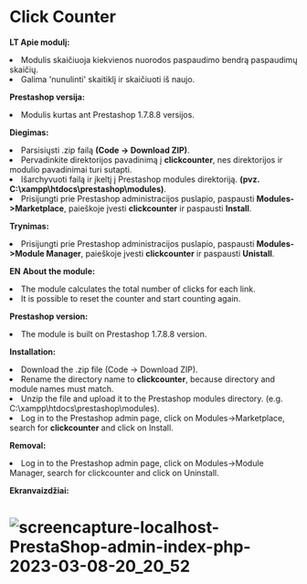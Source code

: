 # Click Counter
 
 <b> LT </b>
 <b> Apie modulį: </b>
<li> Modulis skaičiuoja kiekvienos nuorodos paspaudimo bendrą paspaudimų skaičių.
<li> Galima 'nunulinti' skaitiklį ir skaičiuoti iš naujo.

<b> Prestashop versija: </b>
<li> Modulis kurtas ant Prestashop 1.7.8.8 versijos.

<b> Diegimas: </b>
<li> Parsisiųsti .zip failą <b>(Code -> Download ZIP)</b>.
<li> Pervadinkite direktorijos pavadinimą į <b>clickcounter</b>, nes direktorijos ir modulio pavadinimai turi sutapti.
<li> Išarchyvuoti failą ir įkeltį į Prestashop modules direktoriją. <b>(pvz. C:\xampp\htdocs\prestashop\modules)</b>.
<li> Prisijungti prie Prestashop administracijos puslapio, paspausti <b>Modules->Marketplace</b>, paieškoje įvesti <b>clickcounter</b> ir paspausti <b>Install</b>.

<b> Trynimas: </b>
<li>  Prisijungti prie Prestashop administracijos puslapio, paspausti <b>Modules->Module Manager</b>, paieškoje įvesti <b>clickcounter</b> ir paspausti <b>Unistall</b>.

<b>EN</b>
<b>About the module:</b>
<li>The module calculates the total number of clicks for each link.</li>
<li>It is possible to reset the counter and start counting again.</li>

<b>Prestashop version:</b>
<li>The module is built on Prestashop 1.7.8.8 version.</li>

<b>Installation:</b>
<li>Download the .zip file (Code -> Download ZIP).</li>
<li>Rename the directory name to <b>clickcounter</b>, because directory and module names must match.</li>
<li>Unzip the file and upload it to the Prestashop modules directory. (e.g. C:\xampp\htdocs\prestashop\modules).</li>
<li>Log in to the Prestashop admin page, click on Modules->Marketplace, search for <b>clickcounter</b> and click on Install.</li>

<b>Removal:</b>
<li>Log in to the Prestashop admin page, click on Modules->Module Manager, search for clickcounter and click on Uninstall.</li>

<b> Ekranvaizdžiai: </b>
# ![screencapture-localhost-PrestaShop-admin-index-php-2023-03-08-20_20_52](https://user-images.githubusercontent.com/107037107/223799277-b242aeb2-b7a1-4965-8b08-9c2566290b69.png)
